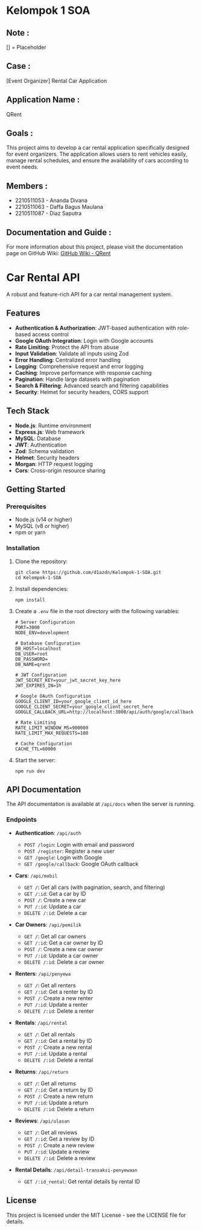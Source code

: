 # Kelompok 1 SOA
## Note : 
[] = Placeholder

## Case :
[Event Organizer] Rental Car Application

## Application Name :
QRent

## Goals :
This project aims to develop a car rental application specifically designed for event organizers. The application allows users to rent vehicles easily, manage rental schedules, and ensure the availability of cars according to event needs.

## Members : 
- 2210511053 - Ananda Divana
- 2210511063 - Daffa Bagus Maulana
- 2210511087 - Diaz Saputra

## Documentation and Guide : 
For more information about this project, please visit the documentation page on GitHub Wiki:
[GitHub Wiki - QRent](https://github.com/d1azdn/Kelompok-1-SOA/wiki)

# Car Rental API

A robust and feature-rich API for a car rental management system.

## Features

- **Authentication & Authorization**: JWT-based authentication with role-based access control
- **Google OAuth Integration**: Login with Google accounts
- **Rate Limiting**: Protect the API from abuse
- **Input Validation**: Validate all inputs using Zod
- **Error Handling**: Centralized error handling
- **Logging**: Comprehensive request and error logging
- **Caching**: Improve performance with response caching
- **Pagination**: Handle large datasets with pagination
- **Search & Filtering**: Advanced search and filtering capabilities
- **Security**: Helmet for security headers, CORS support

## Tech Stack

- **Node.js**: Runtime environment
- **Express.js**: Web framework
- **MySQL**: Database
- **JWT**: Authentication
- **Zod**: Schema validation
- **Helmet**: Security headers
- **Morgan**: HTTP request logging
- **Cors**: Cross-origin resource sharing

## Getting Started

### Prerequisites

- Node.js (v14 or higher)
- MySQL (v8 or higher)
- npm or yarn

### Installation

1. Clone the repository:
   ```
   git clone https://github.com/d1azdn/Kelompok-1-SOA.git
   cd Kelompok-1-SOA
   ```

2. Install dependencies:
   ```
   npm install
   ```

3. Create a `.env` file in the root directory with the following variables:
   ```
   # Server Configuration
   PORT=3000
   NODE_ENV=development

   # Database Configuration
   DB_HOST=localhost
   DB_USER=root
   DB_PASSWORD=
   DB_NAME=qrent

   # JWT Configuration
   JWT_SECRET_KEY=your_jwt_secret_key_here
   JWT_EXPIRES_IN=1h

   # Google OAuth Configuration
   GOOGLE_CLIENT_ID=your_google_client_id_here
   GOOGLE_CLIENT_SECRET=your_google_client_secret_here
   GOOGLE_CALLBACK_URL=http://localhost:3000/api/auth/google/callback

   # Rate Limiting
   RATE_LIMIT_WINDOW_MS=900000
   RATE_LIMIT_MAX_REQUESTS=100

   # Cache Configuration
   CACHE_TTL=60000
   ```

4. Start the server:
   ```
   npm run dev
   ```

## API Documentation

The API documentation is available at `/api/docs` when the server is running.

### Endpoints

- **Authentication**: `/api/auth`
  - `POST /login`: Login with email and password
  - `POST /register`: Register a new user
  - `GET /google`: Login with Google
  - `GET /google/callback`: Google OAuth callback

- **Cars**: `/api/mobil`
  - `GET /`: Get all cars (with pagination, search, and filtering)
  - `GET /:id`: Get a car by ID
  - `POST /`: Create a new car
  - `PUT /:id`: Update a car
  - `DELETE /:id`: Delete a car

- **Car Owners**: `/api/pemilik`
  - `GET /`: Get all car owners
  - `GET /:id`: Get a car owner by ID
  - `POST /`: Create a new car owner
  - `PUT /:id`: Update a car owner
  - `DELETE /:id`: Delete a car owner

- **Renters**: `/api/penyewa`
  - `GET /`: Get all renters
  - `GET /:id`: Get a renter by ID
  - `POST /`: Create a new renter
  - `PUT /:id`: Update a renter
  - `DELETE /:id`: Delete a renter

- **Rentals**: `/api/rental`
  - `GET /`: Get all rentals
  - `GET /:id`: Get a rental by ID
  - `POST /`: Create a new rental
  - `PUT /:id`: Update a rental
  - `DELETE /:id`: Delete a rental

- **Returns**: `/api/return`
  - `GET /`: Get all returns
  - `GET /:id`: Get a return by ID
  - `POST /`: Create a new return
  - `PUT /:id`: Update a return
  - `DELETE /:id`: Delete a return

- **Reviews**: `/api/ulasan`
  - `GET /`: Get all reviews
  - `GET /:id`: Get a review by ID
  - `POST /`: Create a new review
  - `PUT /:id`: Update a review
  - `DELETE /:id`: Delete a review

- **Rental Details**: `/api/detail-transaksi-penyewaan`
  - `GET /:id_rental`: Get rental details by rental ID

## License

This project is licensed under the MIT License - see the LICENSE file for details.
